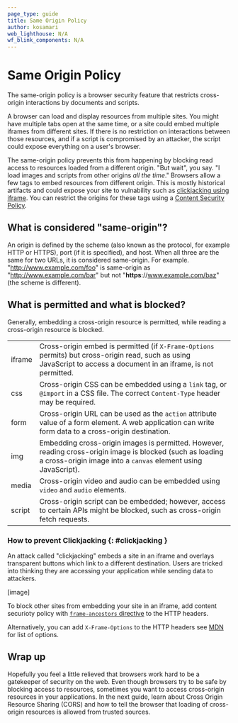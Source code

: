 ```yaml
---
page_type: guide
title: Same Origin Policy
author: kosamari
web_lighthouse: N/A
wf_blink_components: N/A
---
```


# Same Origin Policy

The same-origin policy is a browser security feature that restricts cross-origin
interactions by documents and scripts.

A browser can load and display resources from multiple sites. You might have
multiple tabs open at the same time, or a site could embed multiple iframes from
different sites. If there is no restriction on interactions between those
resources, and if a script is compromised by an attacker, the script could
expose everything on a user's browser.  

The same-origin policy prevents this from happening by blocking read access to
resources loaded from a different origin. "But wait", you say. "I load images
and scripts from other origins _all the time_." Browsers allow a few tags to embed resources from different origin. This is mostly historical artifacts and could expose your site to vulnability such as [clickjacking using iframe](#clickjacking). You can restrict the origins for these
tags using a [Content Security Policy](https://developers.google.com/web/fundamentals/security/csp/).

## What is considered "same-origin"?  
An origin is defined by the scheme (also known as the  protocol, for example
HTTP or HTTPS), port (if it is specified), and host. When all three are the same
for two URLs, it is considered same-origin. For example.
"http://www.example.com/foo" is same-origin as "http://www.example.com/bar" but
not "**https**://www.example.com/baz" (the scheme is different).

## What is permitted and what is blocked?

Generally, embedding a cross-origin resource is permitted, while reading a
cross-origin resource is blocked.

<table>
    <tbody>
    <tr>
        <td>iframe </td>
        <td>
            Cross-origin embed is permitted (if <code>X-Frame-Options</code> permits) but cross-origin read, such as using JavaScript to access a document in an iframe, is not permitted.
        </td>
    </tr>
    <tr>
        <td>css</td>
        <td>
            Cross-origin CSS can be embedded using a <code>link</code> tag, or <code>@import</code> in a CSS file. The correct <code>Content-Type</code> header may be required.
        </td>
    </tr>
    <tr>
        <td>form</td>
        <td>
            Cross-origin URL can be used as the <code>action</code> attribute value of a form element. A web application can write form data to a cross-origin destination.
        </td>
    </tr>
    <tr>
        <td>img</td>
        <td>
            Embedding cross-origin images is permitted. However, reading cross-origin image is blocked (such as loading a cross-origin image into a <code>canvas</code> element using JavaScript).
        </td>
    </tr>
    <tr>
        <td>media</td>
        <td>
            Cross-origin video and audio can be embedded using <code>video</code> and <code>audio</code> elements.
        </td>
    </tr>
    <tr>
        <td>script</td>
        <td>
            Cross-origin script can be embedded; however, access to certain APIs might be blocked, such as cross-origin fetch requests.
        </td>
    </tr>
    </tbody>
</table>

### How to prevent Clickjacking {: #clickjacking }

An attack called "clickjacking" embeds a site in an iframe and overlays transparent buttons which link to a different destination. Users are tricked into thinking they are accessing your application while sending data to attackers. 

[image]

To block other sites from embedding your site in an iframe, add content securioty policy with [`frame-ancestors` directive](https://developer.mozilla.org/en-US/docs/Web/HTTP/Headers/Content-Security-Policy/frame-ancestors) to the HTTP headers.


Alternatively, you can add `X-Frame-Options` to the HTTP headers see [MDN](https://developer.mozilla.org/en-US/docs/Web/HTTP/Headers/X-Frame-Options) for list of options.


## Wrap up
Hopefully you feel a little relieved that browsers work hard to be a gatekeeper
of security on the web. Even though browsers try to be safe by blocking access
to resources, sometimes you want to access cross-origin resources in your
applications. In the next guide, learn about Cross Origin Resource Sharing
(CORS) and how to tell the browser that loading of cross-origin resources is
allowed from trusted sources.
